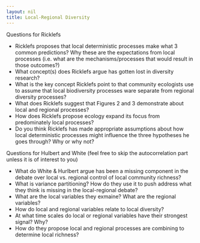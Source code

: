 ```yaml
---
layout: nil
title: Local-Regional Diversity
---
```

Questions for Ricklefs
* Ricklefs proposes that local deterministic processes make what 3 common predictions? Why these are the expectations from local processes (i.e. what are the mechanisms/processes that would result in those outcomes?)
* What concept(s) does Ricklefs argue has gotten lost in diversity research?
* What is the key concept Ricklefs point to that community ecologists use to assume that local biodiversity processes ware separate from regional diversity processes?
* What does Ricklefs suggest that Figures 2 and 3 demonstrate about local and regional processes?
* How does Ricklefs propose ecology expand its focus from predominately local processes? 
* Do you think Ricklefs has made appropriate assumptions about how local deterministic processes might influence the three hypotheses he goes through? Why or why not?

Questions for Hulbert and White (feel free to skip the autocorrelation part unless it is of interest to you)
* What do White & Hurlbert argue has been a missing component in the debate over local vs. regional control of local community richness?
* What is variance partitioning? How do they use it to push address what they think is missing in the local-regional debate?
* What are the local variables they exmaine? What are the regional variables?
* How do local and regional variables relate to local diversity?
* At what time scales do local or regional variables have their strongest signal? Why?
* How do they propose local and regional processes are combining to determine local richness?